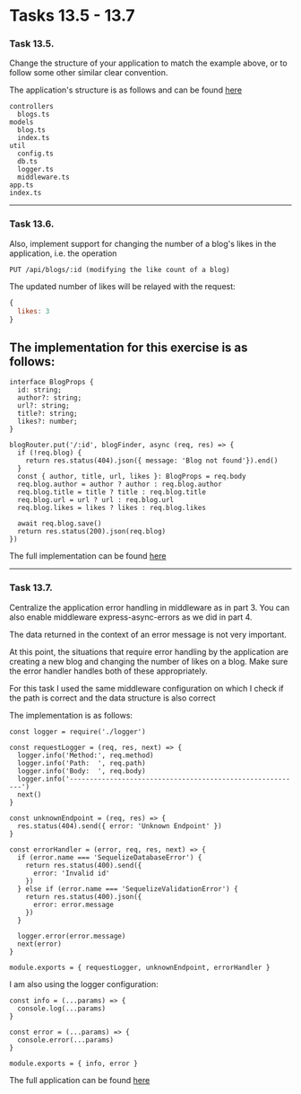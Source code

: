 # Tasks 13.5 - 13.7

### Task 13.5.
Change the structure of your application to match the example above, or to follow some other similar clear convention.

The application's structure is as follows and can be found [here](../../server)

```
controllers
  blogs.ts
models
  blog.ts
  index.ts
util
  config.ts
  db.ts
  logger.ts
  middleware.ts
app.ts
index.ts
```
__________

### Task 13.6.
Also, implement support for changing the number of a blog's likes in the application, i.e. the operation
```
PUT /api/blogs/:id (modifying the like count of a blog)
```

The updated number of likes will be relayed with the request:
```js
{
  likes: 3
}
```

## The implementation for this exercise is as follows:

```TS
interface BlogProps {
  id: string;
  author?: string;
  url?: string;
  title?: string;
  likes?: number;
}

blogRouter.put('/:id', blogFinder, async (req, res) => {
  if (!req.blog) {
    return res.status(404).json({ message: 'Blog not found'}).end()
  } 
  const { author, title, url, likes }: BlogProps = req.body
  req.blog.author = author ? author : req.blog.author  
  req.blog.title = title ? title : req.blog.title
  req.blog.url = url ? url : req.blog.url
  req.blog.likes = likes ? likes : req.blog.likes

  await req.blog.save()
  return res.status(200).json(req.blog)
})
```
The full implementation can be found [here](../../server/controllers/blogs.js)

______

### Task 13.7.
Centralize the application error handling in middleware as in part 3. You can also enable middleware express-async-errors as we did in part 4.

The data returned in the context of an error message is not very important.

At this point, the situations that require error handling by the application are creating a new blog and changing the number of likes on a blog. Make sure the error handler handles both of these appropriately.

For this task I used the same middleware configuration on which I check if the path is correct and the data structure is also correct

The implementation is as follows:

```JS
const logger = require('./logger')

const requestLogger = (req, res, next) => {
  logger.info('Method:', req.method)
  logger.info('Path:  ', req.path)
  logger.info('Body:  ', req.body)
  logger.info('----------------------------------------------------------')
  next()
}

const unknownEndpoint = (req, res) => {
  res.status(404).send({ error: 'Unknown Endpoint' })
}

const errorHandler = (error, req, res, next) => {
  if (error.name === 'SequelizeDatabaseError') {
    return res.status(400).send({
      error: 'Invalid id'
    })
  } else if (error.name === 'SequelizeValidationError') {
    return res.status(400).json({
      error: error.message
    })
  } 
  
  logger.error(error.message)
  next(error)
}

module.exports = { requestLogger, unknownEndpoint, errorHandler }
```
I am also using the logger configuration:
```JS
const info = (...params) => {
  console.log(...params)
}

const error = (...params) => {
  console.error(...params)
}

module.exports = { info, error }
```

The full application can be found [here](../../server/)